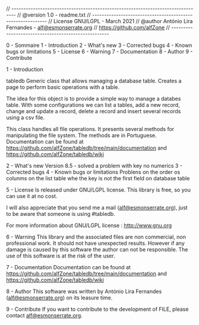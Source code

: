 // -------------------------------------------------------------------------------- // @version 1.0 - readme.txt // -----------------------------------------------------------
// License GNU/LGPL - March 2021 // @author António Lira Fernandes - alf@esmonserrate.org // https://github.com/alfZone // ----------------------------------------------------

0 - Sommaire
1 - Introduction
2 - What's new
3 - Corrected bugs
4 - Known bugs or limitations
5 - License
6 - Warning
7 - Documentation
8 - Author
9 - Contribute


1 - Introduction

tabledb
Generic class that allows managing a database table. Creates a page to perform basic operations with a table.

The idea for this object is to provide a simple way to manage a databes table. With some configurations we can list a tables, add a new record, change and update a record, delete a record and insert several records using a csv file.

This class handles all file operations. It presents several methods for manipulating the file system. The methods are in Portuguese. Documentation can be found at https://github.com/alfZone/tabledb/tree/main/documentation and https://github.com/alfZone/tabledb/wiki

2 - What's new
  Version 8.5 - solved a problem with key no numerics
3 - Corrected bugs
4 - Known bugs or limitations
Problens on the order os colunms on the list table whe the key is not the first field on database table

5 - License
Is released under GNU/LGPL license. This library is free, so you can use it at no cost.

I will also appreciate that you send me a mail (alf@esmonserrate.org), just to be aware that someone is using #tabledb.

For more information about GNU/LGPL license : http://www.gnu.org

6 - Warning
This library and the associated files are non commercial, non professional work. It should not have unexpected results. However if any damage is caused by this software the author can not be responsible. The use of this software is at the risk of the user.

7 - Documentation
Documentation can be found at https://github.com/alfZone/tabledb/tree/main/documentation and https://github.com/alfZone/tabledb/wiki

8 - Author
This software was written by António Lira Fernandes (alf@esmonserrate.org) on its leasure time.

9 - Contribute
If you want to contribute to the development of FILE, please contact alf@esmonserrate.org.
